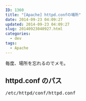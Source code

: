 ```yaml
---
ID: 1360
title: "[Apache] httpd.confの場所"
date: 2014-09-23 04:09:27
updated: 2014-09-23 04:09:27
slug: 20140923040927.html
categories:
  - dev
tags:
  - Apache
---
```


毎度、場所を忘れるのでメモ。

<!--more-->
<h2>httpd.conf のパス</h2>
<pre class="prettyprint">/etc/httpd/conf/httpd.conf</pre>
